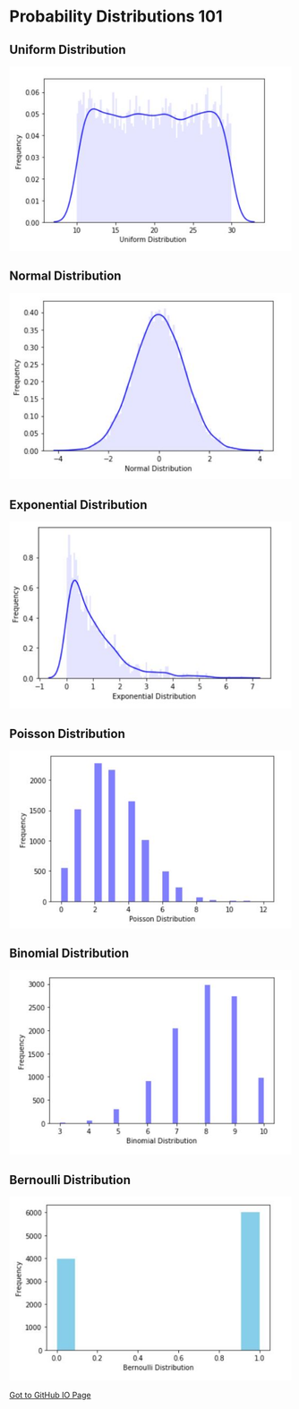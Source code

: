 # Probability Distributions 101  
## Uniform Distribution
![](images/uniform_dist.JPG)

## Normal Distribution
![](images/normal_dist.JPG)

## Exponential Distribution
![](images/exponential_dist.JPG)

## Poisson Distribution
![](images/poisson_dist.JPG)

## Binomial Distribution
![](images/binomial_dist.JPG)

## Bernoulli Distribution
![](images/bernoulli_dist.JPG)

<a href="https://kkanumalasetty.github.io/Supply_Chain_Simulations">Got to GitHub IO Page</a>
